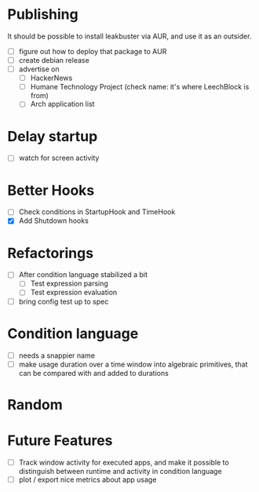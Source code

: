 # Publishing
It should be possible to install leakbuster via AUR, and use it as an outsider.
- [ ] figure out how to deploy that package to AUR
- [ ] create debian release
- [ ] advertise on
  - [ ] HackerNews
  - [ ] Humane Technology Project (check name: it's where LeechBlock is from)
  - [ ] Arch application list

# Delay startup
- [ ] watch for screen activity

# Better Hooks
- [ ] Check conditions in StartupHook and TimeHook
- [x] Add Shutdown hooks

# Refactorings
- [ ] After condition language stabilized a bit
  - [ ] Test expression parsing
  - [ ] Test expression evaluation
- [ ] bring config test up to spec

# Condition language
- [ ] needs a snappier name
- [ ] make usage duration over a time window into algebraic primitives, that can be compared with and added to durations

# Random

# Future Features
- [ ] Track window activity for executed apps, and make it possible to distinguish between runtime and activity in condition language
- [ ] plot / export nice metrics about app usage
